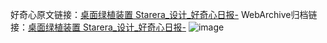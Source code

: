 好奇心原文链接：[桌面绿植装置 Starera_设计_好奇心日报-](https://www.qdaily.com/articles/2204.html)
WebArchive归档链接：[桌面绿植装置 Starera_设计_好奇心日报-](http://web.archive.org/web/20190623150933/https://www.qdaily.com/articles/2204.html)
![image](http://ww3.sinaimg.cn/large/007d5XDply1g3v60ette2j30u02q3wuh)